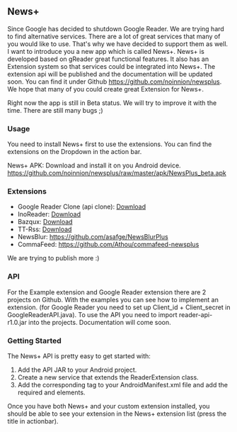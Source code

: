 News+
-----------
Since Google has decided to shutdown Google Reader. We are trying hard to find alternative services. There are a lot of great services that many of you would like to use. That's why we have decided to support them as well. I want to introduce you a new app which is called News+. News+ is developed based on gReader great functional features. It also has an Extension system so that services could be integrated into News+. The extension api will be published and the documentation will be updated soon. You can find it under Github https://github.com/noinnion/newsplus. We hope that many of you could create great Extension for News+. 

Right now the app is still in Beta status. We will try to improve it with the time. There are still many bugs ;)

### Usage

You need to install News+ first to use the extensions. You can find the extensions on the Dropdown in the action bar.

News+ APK: Download and install it on you Android device.
https://github.com/noinnion/newsplus/raw/master/apk/NewsPlus_beta.apk

### Extensions

* Google Reader Clone (api clone): [Download](https://github.com/noinnion/newsplus/raw/master/apk/GoogleReaderClone_beta.apk)
* InoReader: [Download](https://github.com/noinnion/newsplus/raw/master/apk/GoogleReaderClone_beta.apk)
* Bazqux: [Download](https://github.com/noinnion/newsplus/raw/master/apk/BazquxExtension_beta.apk)
* TT-Rss: [Download](https://github.com/noinnion/newsplus/raw/master/apk/TtRssExtension_beta.apk)
* NewsBlur: https://github.com/asafge/NewsBlurPlus
* CommaFeed: https://github.com/Athou/commafeed-newsplus

We are trying to publish more :)

### API
For the Example extension and Google Reader extension there are 2 projects on Github. With the examples you can see how to implement an extension. (for Google Reader you need to set up Client_id + Client_secret in GoogleReaderAPI.java). To use the API you need to import reader-api-r1.0.jar into the projects. Documentation will come soon.

### Getting Started
The News+ API is pretty easy to get started with:

1. Add the API JAR to your Android project.
2. Create a new service that extends the ReaderExtension class.
3. Add the corresponding <service> tag to your AndroidManifest.xml file and add the required <intent-filter> and <meta-data> elements.

Once you have both News+ and your custom extension installed, you should be able to see your extension in the News+ extension list (press the title in actionbar).
